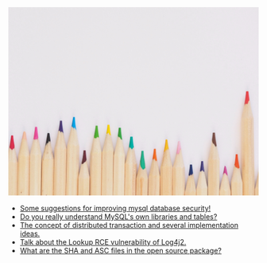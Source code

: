 <script>
var pageHeader=document.getElementsByClassName("page-header")[0].innerHTML;
 pageHeader="<center><img style='border-radius: 50% !important;' src='https://avatars.githubusercontent.com/u/88264073?s=400&amp;u=63e618520a5b6aa87636714e69f8228374c4e9b1&amp;v=4' width='200' height='200' alt='@anigkus' title='Github of Anigkus' ></center>"+pageHeader;
document.getElementsByClassName("page-header")[0].innerHTML=pageHeader;
</script>

![Anigkus github article template title](assets/images/figure-1.jpg "Github of Anigkus")
<br/>

[- Favorite list of frequently used regular expressions.(./favorite-list-of-frequently-used-regular-expressions.md) <br/>]:#
- [Some suggestions for improving mysql database security!](./some-suggestions-for-improving-mysql-database-security.md) <br/>
- [Do you really understand MySQL's own libraries and tables?](./do-you-really-understand-mysql-is-own-libraries-and-tables.md)<br/>
- [The concept of distributed transaction and several implementation ideas.](./the-concept-of-distributed-transaction-and-several-implementation-ideas.md)<br/>
- [Talk about the Lookup RCE vulnerability of Log4j2.](./talk-about-the-lookup-rce-vulnerability-of-log4j2.md)<br/>
- [What are the SHA and ASC files in the open source package?](./what-are-the-sha-and-asc-files-in-the-open-source-package.md)<br/>